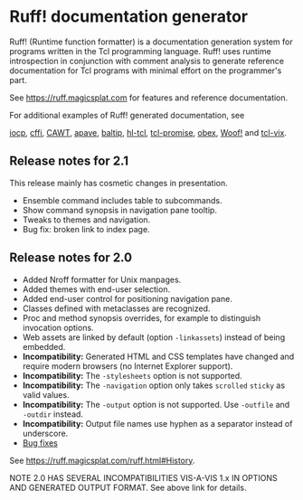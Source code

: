 # Ruff! documentation generator

Ruff! (Runtime function formatter) is a documentation generation system
for programs written in the Tcl programming language. Ruff! uses runtime
introspection in conjunction with comment analysis to generate reference
documentation for Tcl programs with minimal effort on the programmer's part.

See https://ruff.magicsplat.com for features and reference documentation.

For additional examples of Ruff! generated documentation, see

[iocp](https://iocp.magicsplat.com),
[cffi](https://cffi.magicsplat.com),
[CAWT](http://www.cawt.tcl3d.org/download/CawtReference.html),
[apave](https://aplsimple.github.io/en/tcl/pave/apave.html),
[baltip](https://aplsimple.github.io/en/tcl/baltip/baltip.html),
[hl-tcl](https://aplsimple.github.io/en/tcl/hl_tcl/hl_tcl.html),
[tcl-promise](https://tcl-promise.magicsplat.com),
[obex](https://tcl-obex.magicsplat.com),
[Woof!](http://woof.sourceforge.net/woof-ug-0.5/html/_woof/woof_manual.html)
and
[tcl-vix](https://tcl-vix.magicsplat.com/).


## Release notes for 2.1

This release mainly has cosmetic changes in presentation.

* Ensemble command includes table to subcommands.
* Show command synopsis in navigation pane tooltip.
* Tweaks to themes and navigation.
* Bug fix: broken link to index page.

## Release notes for 2.0

* Added Nroff formatter for Unix manpages.
* Added themes with end-user selection.
* Added end-user control for positioning navigation pane.
* Classes defined with metaclasses are recognized.
* Proc and method synopsis overrides, for example
  to distinguish invocation options.
* Web assets are linked by default (option `-linkassets`) instead
  of being embedded.
* **Incompatibility:** Generated HTML and CSS templates have changed
  and require modern browsers (no Internet Explorer support).
* **Incompatibility:** The `-stylesheets` option is not supported.
* **Incompatibility:** The `-navigation` option only takes `scrolled`
  `sticky` as valid values.
* **Incompatibility:** The `-output` option is not supported. Use
  `-outfile` and `-outdir` instead.
* **Incompatibility:** Output file names use hyphen as a separator
  instead of underscore.
* [Bug fixes](https://github.com/apnadkarni/ruff/issues?q=is%3Aissue+is%3Aclosed+milestone%3Av2.0+label%3Abug)



See https://ruff.magicsplat.com/ruff.html#History.

NOTE 2.0 HAS SEVERAL INCOMPATIBILITIES VIS-A-VIS 1.x IN OPTIONS AND GENERATED
OUTPUT FORMAT. See above link for details.
